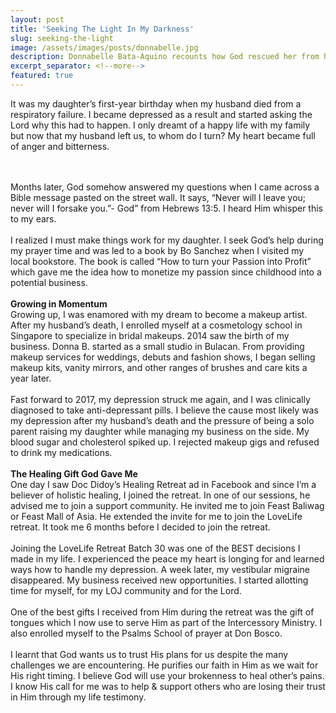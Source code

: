 ```yaml
---
layout: post
title: 'Seeking The Light In My Darkness'
slug: seeking-the-light
image: /assets/images/posts/donnabelle.jpg
description: Donnabelle Bata-Aquino recounts how God rescued her from her depression to a life of service for Him.
excerpt_separator: <!--more-->
featured: true
---
```

It was my daughter’s first-year birthday when my husband died from a respiratory failure. I became depressed as a result and started asking the Lord why this had to happen. I only dreamt of a happy life with my family but now that my husband left us, to whom do I turn? My heart became full of anger and bitterness.
<!--more-->
<br><br>
Months later, God somehow answered my questions when I came across a Bible message pasted on the street wall. It says, “Never will I leave you; never will I forsake you.”- God” from Hebrews 13:5. I heard Him whisper this to my ears.
<br><br>
I realized I must make things work for my daughter. I seek God’s help during my prayer time and was led to a book by Bo Sanchez when I visited my local bookstore. The book is called “How to turn your Passion into Profit” which gave me the idea how to monetize my passion since childhood into a potential business.
<br><br>
<b>Growing in Momentum</b><br>
Growing up, I was enamored with my dream to become a makeup artist. After my husband’s death, I enrolled myself at a cosmetology school in Singapore to specialize in bridal makeups. 2014 saw the birth of my business. Donna B. started as a small studio in Bulacan. From providing makeup services for weddings, debuts and fashion shows, I began selling makeup kits, vanity mirrors, and other ranges of brushes and care kits a year later.
<br><br>
Fast forward to 2017, my depression struck me again, and I was clinically diagnosed to take anti-depressant pills. I believe the cause most likely was my depression after my husband’s death and the pressure of being a solo parent raising my daughter while managing my business on the side. My blood sugar and cholesterol spiked up. I rejected makeup gigs and refused to drink my medications.
<br><br>
<b>The Healing Gift God Gave Me</b><br>
One day I saw Doc Didoy’s Healing Retreat ad in Facebook and since I’m a believer of holistic healing, I joined the retreat. In one of our sessions, he advised me to join a support community. He invited me to join Feast Baliwag or Feast Mall of Asia. He extended the invite for me to join the LoveLife retreat. It took me 6 months before I decided to join the retreat.
<br><br>
Joining the LoveLife Retreat Batch 30 was one of the BEST decisions I made in my life. I experienced the peace my heart is longing for and learned ways how to handle my depression. A week later, my vestibular migraine disappeared. My business received new opportunities. I started allotting time for myself, for my LOJ community and for the Lord.
<br><br>
One of the best gifts I received from Him during the retreat was the gift of tongues which I now use to serve Him as part of the Intercessory Ministry. I also enrolled myself to the Psalms School of prayer at Don Bosco. 
<br><br>
I learnt that God wants us to trust His plans for us despite the many challenges we are encountering. He purifies our faith in Him as we wait for His right timing. I believe God will use your brokenness to heal other’s pains. I know His call for me was to help & support others who are losing their trust in Him through my life testimony.
